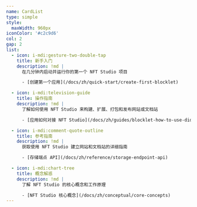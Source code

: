 ```yaml
---
name: CardList
type: simple
style:
  maxWidth: 960px
iconColor: '#c2c9d6'
col: 2
gap: 2
list:
  - icon: i-mdi:gesture-two-double-tap
    title: 新手入门
    description: !md |
      在几分钟内启动并运行你的第一个 NFT Studio 项目

      - [创建第一个应用](/docs/zh/quick-start/create-first-blocklet)

  - icon: i-mdi:television-guide
    title: 操作指南
    description: !md |
      了解如何使用 NFT Studio 来构建、扩展、打包和发布网站或文档站

      - [应用如何对接 NFT Studio](/docs/zh/guides/blocklet-how-to-use-did-storage)

  - icon: i-mdi:comment-quote-outline
    title: 参考指南
    description: !md |
      获取使用 NFT Studio 建立网站和文档站的详细指南

      - [存储端点 API](/docs/zh/reference/storage-endpoint-api)

  - icon: i-mdi:chart-tree
    title: 概念解惑
    description: !md |
      了解 NFT Studio 的核心概念和工作原理

      - [NFT Studio 核心概念](/docs/zh/conceptual/core-concepts)
---
```

